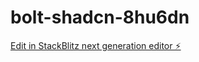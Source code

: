 # bolt-shadcn-8hu6dn

[Edit in StackBlitz next generation editor ⚡️](https://stackblitz.com/~/github.com/srico7/bolt-shadcn-8hu6dn)